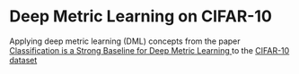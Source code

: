 # Deep Metric Learning on CIFAR-10
Applying deep metric learning (DML) concepts from the paper [Classification is a Strong Baseline for Deep Metric Learning
](https://arxiv.org/pdf/1811.12649.pdf) to the [CIFAR-10 dataset](https://www.cs.toronto.edu/~kriz/cifar.html)

